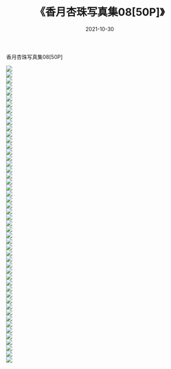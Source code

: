 ﻿---
layout: post
title:  《香月杏珠写真集08[50P]》
date:   2021-10-30
img: http://pic.660000.xyz/1:/性感/2021/香月杏珠写真集08[50P]/000.jpg
categories: [美女, 清纯, 唯美]
---

香月杏珠写真集08[50P]

  ![](http://pic.660000.xyz/1:/性感/2021/香月杏珠写真集08[50P]/001.jpg) <br> ![](http://pic.660000.xyz/1:/性感/2021/香月杏珠写真集08[50P]/002.jpg) <br> ![](http://pic.660000.xyz/1:/性感/2021/香月杏珠写真集08[50P]/003.jpg) <br> ![](http://pic.660000.xyz/1:/性感/2021/香月杏珠写真集08[50P]/004.jpg) <br> ![](http://pic.660000.xyz/1:/性感/2021/香月杏珠写真集08[50P]/005.jpg) <br> ![](http://pic.660000.xyz/1:/性感/2021/香月杏珠写真集08[50P]/006.jpg) <br> ![](http://pic.660000.xyz/1:/性感/2021/香月杏珠写真集08[50P]/007.jpg) <br> ![](http://pic.660000.xyz/1:/性感/2021/香月杏珠写真集08[50P]/008.jpg) <br> ![](http://pic.660000.xyz/1:/性感/2021/香月杏珠写真集08[50P]/009.jpg) <br> ![](http://pic.660000.xyz/1:/性感/2021/香月杏珠写真集08[50P]/010.jpg) <br> ![](http://pic.660000.xyz/1:/性感/2021/香月杏珠写真集08[50P]/011.jpg) <br> ![](http://pic.660000.xyz/1:/性感/2021/香月杏珠写真集08[50P]/012.jpg) <br> ![](http://pic.660000.xyz/1:/性感/2021/香月杏珠写真集08[50P]/013.jpg) <br> ![](http://pic.660000.xyz/1:/性感/2021/香月杏珠写真集08[50P]/014.jpg) <br> ![](http://pic.660000.xyz/1:/性感/2021/香月杏珠写真集08[50P]/015.jpg) <br> ![](http://pic.660000.xyz/1:/性感/2021/香月杏珠写真集08[50P]/016.jpg) <br> ![](http://pic.660000.xyz/1:/性感/2021/香月杏珠写真集08[50P]/017.jpg) <br> ![](http://pic.660000.xyz/1:/性感/2021/香月杏珠写真集08[50P]/018.jpg) <br> ![](http://pic.660000.xyz/1:/性感/2021/香月杏珠写真集08[50P]/019.jpg) <br> ![](http://pic.660000.xyz/1:/性感/2021/香月杏珠写真集08[50P]/020.jpg) <br> ![](http://pic.660000.xyz/1:/性感/2021/香月杏珠写真集08[50P]/021.jpg) <br> ![](http://pic.660000.xyz/1:/性感/2021/香月杏珠写真集08[50P]/022.jpg) <br> ![](http://pic.660000.xyz/1:/性感/2021/香月杏珠写真集08[50P]/023.jpg) <br> ![](http://pic.660000.xyz/1:/性感/2021/香月杏珠写真集08[50P]/024.jpg) <br> ![](http://pic.660000.xyz/1:/性感/2021/香月杏珠写真集08[50P]/025.jpg) <br> ![](http://pic.660000.xyz/1:/性感/2021/香月杏珠写真集08[50P]/026.jpg) <br> ![](http://pic.660000.xyz/1:/性感/2021/香月杏珠写真集08[50P]/027.jpg) <br> ![](http://pic.660000.xyz/1:/性感/2021/香月杏珠写真集08[50P]/028.jpg) <br> ![](http://pic.660000.xyz/1:/性感/2021/香月杏珠写真集08[50P]/029.jpg) <br> ![](http://pic.660000.xyz/1:/性感/2021/香月杏珠写真集08[50P]/030.jpg) <br> ![](http://pic.660000.xyz/1:/性感/2021/香月杏珠写真集08[50P]/031.jpg) <br> ![](http://pic.660000.xyz/1:/性感/2021/香月杏珠写真集08[50P]/032.jpg) <br> ![](http://pic.660000.xyz/1:/性感/2021/香月杏珠写真集08[50P]/033.jpg) <br> ![](http://pic.660000.xyz/1:/性感/2021/香月杏珠写真集08[50P]/034.jpg) <br> ![](http://pic.660000.xyz/1:/性感/2021/香月杏珠写真集08[50P]/035.jpg) <br> ![](http://pic.660000.xyz/1:/性感/2021/香月杏珠写真集08[50P]/036.jpg) <br> ![](http://pic.660000.xyz/1:/性感/2021/香月杏珠写真集08[50P]/037.jpg) <br> ![](http://pic.660000.xyz/1:/性感/2021/香月杏珠写真集08[50P]/038.jpg) <br> ![](http://pic.660000.xyz/1:/性感/2021/香月杏珠写真集08[50P]/039.jpg) <br> ![](http://pic.660000.xyz/1:/性感/2021/香月杏珠写真集08[50P]/040.jpg) <br> ![](http://pic.660000.xyz/1:/性感/2021/香月杏珠写真集08[50P]/041.jpg) <br> ![](http://pic.660000.xyz/1:/性感/2021/香月杏珠写真集08[50P]/042.jpg) <br> ![](http://pic.660000.xyz/1:/性感/2021/香月杏珠写真集08[50P]/043.jpg) <br> ![](http://pic.660000.xyz/1:/性感/2021/香月杏珠写真集08[50P]/044.jpg) <br> ![](http://pic.660000.xyz/1:/性感/2021/香月杏珠写真集08[50P]/045.jpg) <br> ![](http://pic.660000.xyz/1:/性感/2021/香月杏珠写真集08[50P]/046.jpg) <br> ![](http://pic.660000.xyz/1:/性感/2021/香月杏珠写真集08[50P]/047.jpg) <br> ![](http://pic.660000.xyz/1:/性感/2021/香月杏珠写真集08[50P]/048.jpg) <br> ![](http://pic.660000.xyz/1:/性感/2021/香月杏珠写真集08[50P]/049.jpg) <br> ![](http://pic.660000.xyz/1:/性感/2021/香月杏珠写真集08[50P]/050.jpg) <br>